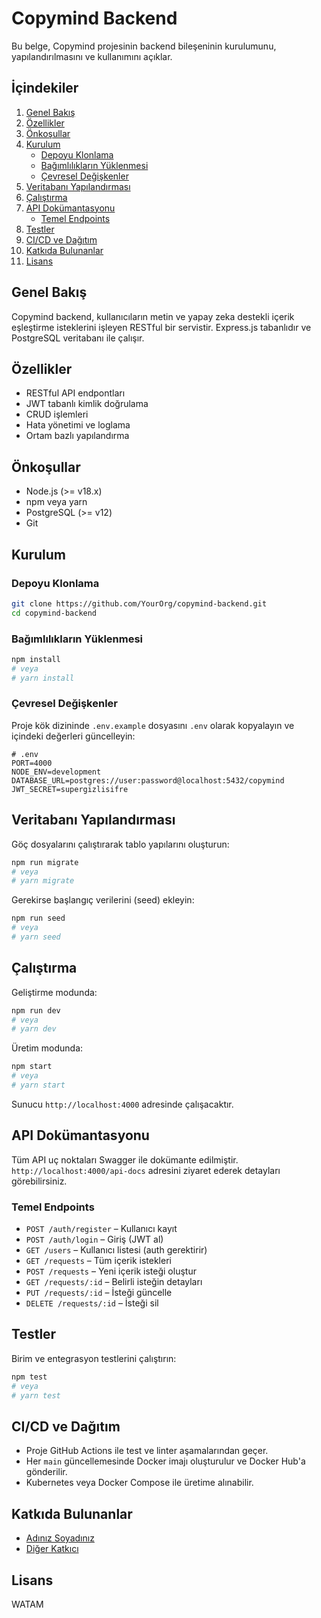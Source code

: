# Copymind Backend

Bu belge, Copymind projesinin backend bileşeninin kurulumunu, yapılandırılmasını ve kullanımını açıklar.

## İçindekiler
1. [Genel Bakış](#genel-bakış)
2. [Özellikler](#özellikler)
3. [Önkoşullar](#önkoşullar)
4. [Kurulum](#kurulum)
   - [Depoyu Klonlama](#depoyu-klonlama)
   - [Bağımlılıkların Yüklenmesi](#bağımlılıkların-yüklenmesi)
   - [Çevresel Değişkenler](#çevresel-değişkenler)
5. [Veritabanı Yapılandırması](#veritabanı-yapılandırması)
6. [Çalıştırma](#çalıştırma)
7. [API Dokümantasyonu](#api-dokümantasyonu)
   - [Temel Endpoints](#temel-endpoints)
8. [Testler](#testler)
9. [CI/CD ve Dağıtım](#cicd-ve-dağıtım)
10. [Katkıda Bulunanlar](#katkıda-bulunanlar)
11. [Lisans](#lisans)

## Genel Bakış
Copymind backend, kullanıcıların metin ve yapay zeka destekli içerik eşleştirme isteklerini işleyen RESTful bir servistir. Express.js tabanlıdır ve PostgreSQL veritabanı ile çalışır.

## Özellikler
- RESTful API endpontları
- JWT tabanlı kimlik doğrulama
- CRUD işlemleri
- Hata yönetimi ve loglama
- Ortam bazlı yapılandırma

## Önkoşullar
- Node.js (>= v18.x)
- npm veya yarn
- PostgreSQL (>= v12)
- Git

## Kurulum

### Depoyu Klonlama
```bash
git clone https://github.com/YourOrg/copymind-backend.git
cd copymind-backend
```

### Bağımlılıkların Yüklenmesi
```bash
npm install
# veya
# yarn install
```

### Çevresel Değişkenler
Proje kök dizininde `.env.example` dosyasını `.env` olarak kopyalayın ve içindeki değerleri güncelleyin:

```dotenv
# .env
PORT=4000
NODE_ENV=development
DATABASE_URL=postgres://user:password@localhost:5432/copymind
JWT_SECRET=supergizlisifre
```

## Veritabanı Yapılandırması
Göç dosyalarını çalıştırarak tablo yapılarını oluşturun:

```bash
npm run migrate
# veya
# yarn migrate
```

Gerekirse başlangıç verilerini (seed) ekleyin:
```bash
npm run seed
# veya
# yarn seed
```

## Çalıştırma
Geliştirme modunda:
```bash
npm run dev
# veya
# yarn dev
```

Üretim modunda:
```bash
npm start
# veya
# yarn start
```

Sunucu `http://localhost:4000` adresinde çalışacaktır.

## API Dokümantasyonu
Tüm API uç noktaları Swagger ile dokümante edilmiştir. `http://localhost:4000/api-docs` adresini ziyaret ederek detayları görebilirsiniz.

### Temel Endpoints
- `POST /auth/register` – Kullanıcı kayıt
- `POST /auth/login` – Giriş (JWT al)
- `GET /users` – Kullanıcı listesi (auth gerektirir)
- `GET /requests` – Tüm içerik istekleri
- `POST /requests` – Yeni içerik isteği oluştur
- `GET /requests/:id` – Belirli isteğin detayları
- `PUT /requests/:id` – İsteği güncelle
- `DELETE /requests/:id` – İsteği sil

## Testler
Birim ve entegrasyon testlerini çalıştırın:
```bash
npm test
# veya
# yarn test
```

## CI/CD ve Dağıtım
- Proje GitHub Actions ile test ve linter aşamalarından geçer.
- Her `main` güncellemesinde Docker imajı oluşturulur ve Docker Hub'a gönderilir.
- Kubernetes veya Docker Compose ile üretime alınabilir.

## Katkıda Bulunanlar
- [Adınız Soyadınız](https://github.com/WeAreTheArtMakers/copyminds)
- [Diğer Katkıcı](https://github.com/barangulesen)

## Lisans
WATAM

